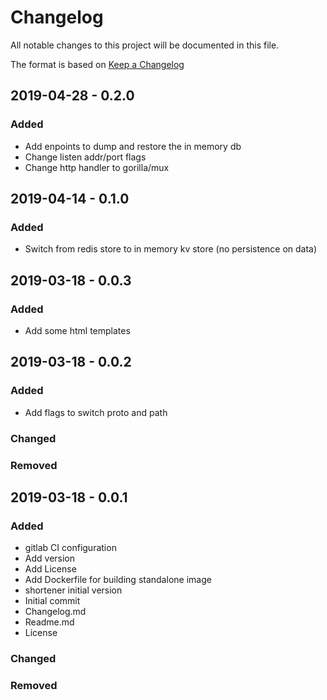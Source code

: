 # Changelog

All notable changes to this project will be documented in this file.

The format is based on [Keep a Changelog](http://keepachangelog.com/en/1.0.0/)

## 2019-04-28 - 0.2.0

### Added

- Add enpoints to dump and restore the in memory db
- Change listen addr/port flags
- Change http handler to gorilla/mux

## 2019-04-14 - 0.1.0

### Added

- Switch from redis store to in memory kv store (no persistence on data)

## 2019-03-18 - 0.0.3

### Added

- Add some html templates

## 2019-03-18 - 0.0.2

### Added

- Add flags to switch proto and path

### Changed

### Removed

## 2019-03-18 - 0.0.1

### Added

- gitlab CI configuration
- Add version
- Add License
- Add Dockerfile for building standalone image
- shortener initial version
- Initial commit
- Changelog.md
- Readme.md
- License

### Changed

### Removed
